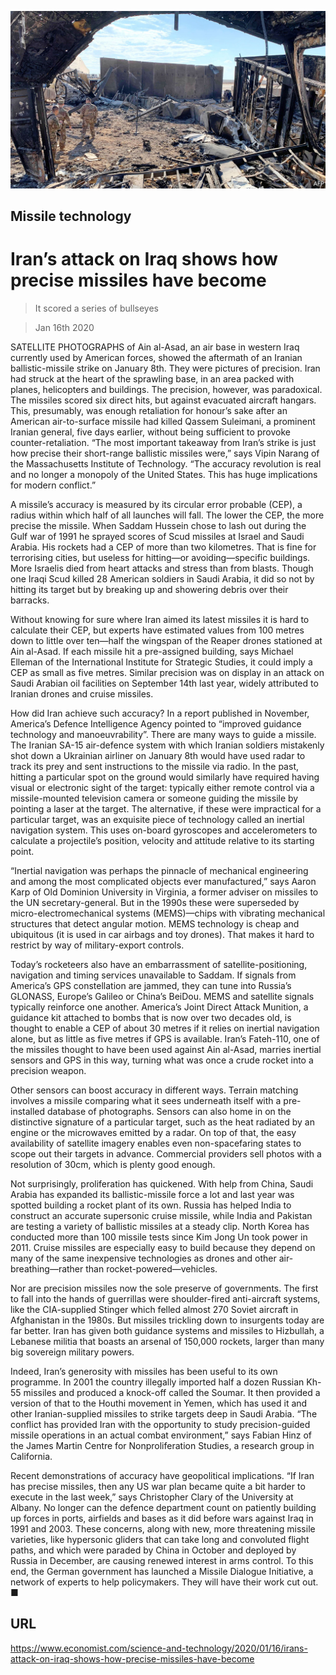 ![](./images/20200118_STP001_0.jpg)

## Missile technology

# Iran’s attack on Iraq shows how precise missiles have become

> It scored a series of bullseyes

> Jan 16th 2020

SATELLITE PHOTOGRAPHS of Ain al-Asad, an air base in western Iraq currently used by American forces, showed the aftermath of an Iranian ballistic-missile strike on January 8th. They were pictures of precision. Iran had struck at the heart of the sprawling base, in an area packed with planes, helicopters and buildings. The precision, however, was paradoxical. The missiles scored six direct hits, but against evacuated aircraft hangars. This, presumably, was enough retaliation for honour’s sake after an American air-to-surface missile had killed Qassem Suleimani, a prominent Iranian general, five days earlier, without being sufficient to provoke counter-retaliation. “The most important takeaway from Iran’s strike is just how precise their short-range ballistic missiles were,” says Vipin Narang of the Massachusetts Institute of Technology. “The accuracy revolution is real and no longer a monopoly of the United States. This has huge implications for modern conflict.”

A missile’s accuracy is measured by its circular error probable (CEP), a radius within which half of all launches will fall. The lower the CEP, the more precise the missile. When Saddam Hussein chose to lash out during the Gulf war of 1991 he sprayed scores of Scud missiles at Israel and Saudi Arabia. His rockets had a CEP of more than two kilometres. That is fine for terrorising cities, but useless for hitting—or avoiding—specific buildings. More Israelis died from heart attacks and stress than from blasts. Though one Iraqi Scud killed 28 American soldiers in Saudi Arabia, it did so not by hitting its target but by breaking up and showering debris over their barracks.

Without knowing for sure where Iran aimed its latest missiles it is hard to calculate their CEP, but experts have estimated values from 100 metres down to little over ten—half the wingspan of the Reaper drones stationed at Ain al-Asad. If each missile hit a pre-assigned building, says Michael Elleman of the International Institute for Strategic Studies, it could imply a CEP as small as five metres. Similar precision was on display in an attack on Saudi Arabian oil facilities on September 14th last year, widely attributed to Iranian drones and cruise missiles.

How did Iran achieve such accuracy? In a report published in November, America’s Defence Intelligence Agency pointed to “improved guidance technology and manoeuvrability”. There are many ways to guide a missile. The Iranian SA-15 air-defence system with which Iranian soldiers mistakenly shot down a Ukrainian airliner on January 8th would have used radar to track its prey and sent instructions to the missile via radio. In the past, hitting a particular spot on the ground would similarly have required having visual or electronic sight of the target: typically either remote control via a missile-mounted television camera or someone guiding the missile by pointing a laser at the target. The alternative, if these were impractical for a particular target, was an exquisite piece of technology called an inertial navigation system. This uses on-board gyroscopes and accelerometers to calculate a projectile’s position, velocity and attitude relative to its starting point.

“Inertial navigation was perhaps the pinnacle of mechanical engineering and among the most complicated objects ever manufactured,” says Aaron Karp of Old Dominion University in Virginia, a former adviser on missiles to the UN secretary-general. But in the 1990s these were superseded by micro-electromechanical systems (MEMS)—chips with vibrating mechanical structures that detect angular motion. MEMS technology is cheap and ubiquitous (it is used in car airbags and toy drones). That makes it hard to restrict by way of military-export controls.

Today’s rocketeers also have an embarrassment of satellite-positioning, navigation and timing services unavailable to Saddam. If signals from America’s GPS constellation are jammed, they can tune into Russia’s GLONASS, Europe’s Galileo or China’s BeiDou. MEMS and satellite signals typically reinforce one another. America’s Joint Direct Attack Munition, a guidance kit attached to bombs that is now over two decades old, is thought to enable a CEP of about 30 metres if it relies on inertial navigation alone, but as little as five metres if GPS is available. Iran’s Fateh-110, one of the missiles thought to have been used against Ain al-Asad, marries inertial sensors and GPS in this way, turning what was once a crude rocket into a precision weapon.

Other sensors can boost accuracy in different ways. Terrain matching involves a missile comparing what it sees underneath itself with a pre-installed database of photographs. Sensors can also home in on the distinctive signature of a particular target, such as the heat radiated by an engine or the microwaves emitted by a radar. On top of that, the easy availability of satellite imagery enables even non-spacefaring states to scope out their targets in advance. Commercial providers sell photos with a resolution of 30cm, which is plenty good enough.

Not surprisingly, proliferation has quickened. With help from China, Saudi Arabia has expanded its ballistic-missile force a lot and last year was spotted building a rocket plant of its own. Russia has helped India to construct an accurate supersonic cruise missile, while India and Pakistan are testing a variety of ballistic missiles at a steady clip. North Korea has conducted more than 100 missile tests since Kim Jong Un took power in 2011. Cruise missiles are especially easy to build because they depend on many of the same inexpensive technologies as drones and other air-breathing—rather than rocket-powered—vehicles.

Nor are precision missiles now the sole preserve of governments. The first to fall into the hands of guerrillas were shoulder-fired anti-aircraft systems, like the CIA-supplied Stinger which felled almost 270 Soviet aircraft in Afghanistan in the 1980s. But missiles trickling down to insurgents today are far better. Iran has given both guidance systems and missiles to Hizbullah, a Lebanese militia that boasts an arsenal of 150,000 rockets, larger than many big sovereign military powers.

Indeed, Iran’s generosity with missiles has been useful to its own programme. In 2001 the country illegally imported half a dozen Russian Kh-55 missiles and produced a knock-off called the Soumar. It then provided a version of that to the Houthi movement in Yemen, which has used it and other Iranian-supplied missiles to strike targets deep in Saudi Arabia. “The conflict has provided Iran with the opportunity to study precision-guided missile operations in an actual combat environment,” says Fabian Hinz of the James Martin Centre for Nonproliferation Studies, a research group in California.

Recent demonstrations of accuracy have geopolitical implications. “If Iran has precise missiles, then any US war plan became quite a bit harder to execute in the last week,” says Christopher Clary of the University at Albany. No longer can the defence department count on patiently building up forces in ports, airfields and bases as it did before wars against Iraq in 1991 and 2003. These concerns, along with new, more threatening missile varieties, like hypersonic gliders that can take long and convoluted flight paths, and which were paraded by China in October and deployed by Russia in December, are causing renewed interest in arms control. To this end, the German government has launched a Missile Dialogue Initiative, a network of experts to help policymakers. They will have their work cut out. ■

## URL

https://www.economist.com/science-and-technology/2020/01/16/irans-attack-on-iraq-shows-how-precise-missiles-have-become
